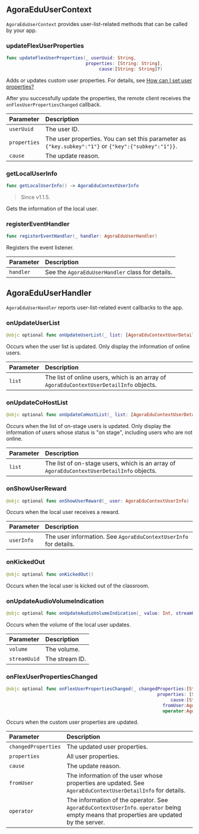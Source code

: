 ## AgoraEduUserContext

`AgoraEduUserContext` provides user-list-related methods that can be called by your app.

### updateFlexUserProperties

```swift
func updateFlexUserProperties(_ userUuid: String,
                              properties: [String: String],
                                   cause:[String: String]?)
```

Adds or updates custom user properties. For details, see [How can I set user properties? ](/en/agora-class/faq/agora_class_custom_properties)

After you successfully update the properties, the remote client receives the `onFlexUserPropertiesChanged` callback.

| Parameter | Description |
| :----------- | :----------------------------------------------------------- |
| `userUuid` | The user ID. |
| `properties` | The user properties. You can set this parameter as `{"key.subkey":"1"}` or `{"key":{"subkey":"1"}}`. |
| `cause` | The update reason. |

### getLocalUserInfo

```swift
func getLocalUserInfo() -> AgoraEduContextUserInfo
```

> Since v1.1.5.

Gets the information of the local user.

### registerEventHandler

```swift
func registerEventHandler(_ handler: AgoraEduUserHandler)
```

Registers the event listener.

| Parameter | Description |
| :-------- | :------------------------------ |
| `handler` | See the `AgoraEduUserHandler` class for details. |

## AgoraEduUserHandler

`AgoraEduUserHandler` reports user-list-related event callbacks to the app.

### onUpdateUserList

```swift
@objc optional func onUpdateUserList(_ list: [AgoraEduContextUserDetailInfo])
```

Occurs when the user list is updated. Only display the information of online users.

| Parameter | Description |
| :----- | :----------------------------------------------------------- |
| `list` | The list of online users, which is an array of `AgoraEduContextUserDetailInfo` objects. |

### onUpdateCoHostList

```swift
@objc optional func onUpdateCoHostList(_ list: [AgoraEduContextUserDetailInfo])
```

Occurs when the list of on-stage users is updated. Only display the information of users whose status is "on stage", including users who are not online.

| Parameter | Description |
| :----- | :----------------------------------------------------------- |
| `list` | The list of on-stage users, which is an array of `AgoraEduContextUserDetailInfo` objects. |

### onShowUserReward

```swift
@objc optional func onShowUserReward(_ user: AgoraEduContextUserInfo)
```

Occurs when the local user receives a reward.

| Parameter | Description |
| :--------- | :----------------------------------------- |
| `userInfo` | The user information. See `AgoraEduContextUserInfo` for details. |

### onKickedOut

```swift
@objc optional func onKickedOut()
```

Occurs when the local user is kicked out of the classroom.

### onUpdateAudioVolumeIndication

```swift
@objc optional func onUpdateAudioVolumeIndication(_ value: Int, streamUuid: String)
```

Occurs when the volume of the local user updates.

| Parameter | Description |
| :----------- | :------ |
| `volume` | The volume. |
| `streamUuid` | The stream ID. |

### onFlexUserPropertiesChanged

```swift
@objc optional func onFlexUserPropertiesChanged(_ changedProperties:[String : Any],
                                                         properties: [String: Any],
                                                              cause:[String : Any]?,
                                                           fromUser:AgoraEduContextUserDetailInfo,
                                                           operator:AgoraEduContextUserInfo?)
```

Occurs when the custom user properties are updated.

| Parameter | Description |
| :------------------ | :----------------------------------------------------------- |
| `changedProperties` | The updated user properties. |
| `properties` | All user properties. |
| `cause` | The update reason. |
| `fromUser` | The information of the user whose properties are updated. See `AgoraEduContextUserDetailInfo` for details. |
| `operator` | The information of the operator. See `AgoraEduContextUserInfo`. `operator` being empty means that properties are updated by the server. |

